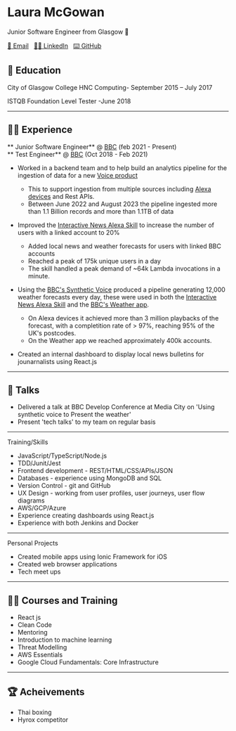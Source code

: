 # Laura McGowan 

 Junior Software Engineer from Glasgow 🏴󠁧󠁢󠁳󠁣󠁴󠁿

[📧 Email](mailto:lozmcg@co.uk.) &nbsp; 
[👨‍💻 LinkedIn]([(https://www.linkedin.com/in/laura-mcgowan-004463138/)) &nbsp; 
[⌨️ GitHub](https://github.com/lauramcgowan/)


## 🏫 Education

City of Glasgow College
HNC Computing- September 2015 – July 2017

ISTQB Foundation Level Tester -June 2018

---

## 👨‍💻 Experience

** Junior Software Engineer** @ [BBC](https://www.bbc.co.uk/) (feb 2021 - Present)<br/>
** Test Engineer** @ [BBC](https://www.bbc.co.uk/) (Oct 2018 - Feb 2021)<br/>

- Worked in a backend team and to help build an analytics pipeline for the ingestion of data for a new [Voice product](https://voicebot.ai/2020/06/02/bbc-voice-assistant-beeb-launches-in-beta-in-the-uk/) 
    -  This to support ingestion from multiple sources including [Alexa devices](https://www.amazon.co.uk/dp/B0957KX2C4) and Rest APIs.
    - Between June 2022 and August 2023 the pipeline ingested more than 1.1 Billion records and more than 1.1TB of data

- Improved the [Interactive News Alexa Skill](https://voicebot.ai/2019/10/23/bbc-launches-interactive-news-service-for-alexa/) to increase the number of users with a linked account to 20%
    - Added local news and weather forecasts for users with linked BBC accounts
    - Reached a peak of 175k unique users in a day
    - The skill handled a peak demand of ~64k Lambda invocations in a minute.

- Using the [BBC's Synthetic Voice](https://www.bbc.co.uk/mediacentre/worldnews/2020/life-project) produced a pipeline generating 12,000 weather forecasts every day, these were used in both the [Interactive News Alexa Skill](https://voicebot.ai/2019/10/23/bbc-launches-interactive-news-service-for-alexa/) and the [BBC's Weather app](https://www.bbc.co.uk/weather/articles/c7219x55vygo).
    - On Alexa devices it achieved more than 3 million playbacks of the forecast, with a completition rate of &gt; 97%, reaching 95% of the UK's postcodes.
    - On the Weather app we reached approximately 400k accounts.

- Created an internal dashboard to display local news bulletins  for jounarnalists using React.js

---

## :microphone: Talks 

- Delivered a talk at BBC Develop Conference at Media City on 'Using synthetic voice to Present the weather'
- Present 'tech talks' to my team on regular basis

---

Training/Skills

- JavaScript/TypeScript/Node.js 
- TDD/Junit/Jest 
- Frontend development - REST/HTML/CSS/APIs/JSON
- Databases - experience using MongoDB and SQL
- Version Control - git and GitHub
- UX Design - working from user profiles, user journeys, user flow diagrams
- AWS/GCP/Azure
- Experience creating dashboards using React.js
- Experience with both Jenkins and Docker 

---

Personal Projects
	
- Created mobile apps using Ionic Framework for iOS
- Created web browser applications
- Tech meet ups

---

## 🧑‍🏫 Courses and Training

- React js
- Clean Code
- Mentoring
- Introduction to machine learning
- Threat Modelling
- AWS Essentials
- Google Cloud Fundamentals: Core Infrastructure

---

## 🏆 Acheivements

- Thai boxing 
- Hyrox competitor 


